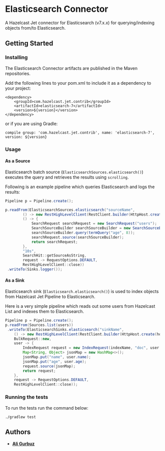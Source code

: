 # Elasticsearch Connector

A Hazelcast Jet connector for Elasticsearch (v7.x.x) for querying/indexing objects
from/to Elasticsearch.

## Getting Started

### Installing

The Elasticsearch Connector artifacts are published in the Maven repositories.

Add the following lines to your pom.xml to include it as a dependency to your project:

```
<dependency>
    <groupId>com.hazelcast.jet.contrib</groupId>
    <artifactId>elasticsearch-7</artifactId>
    <version>${version}</version>
</dependency>
```

or if you are using Gradle: 
```
compile group: 'com.hazelcast.jet.contrib', name: 'elasticsearch-7', version: ${version}
```

### Usage

#### As a Source

Elasticsearch batch source (`ElasticsearchSources.elasticsearch()`) executes
the query and retrieves the results using `scrolling`.

Following is an example pipeline which queries Elasticsearch and logs the
results:

```java
Pipeline p = Pipeline.create();

p.readFrom(ElasticsearchSources.elasticsearch("sourceName",
        () -> new RestHighLevelClient(RestClient.builder(HttpHost.create(hostAddress))),
        () -> {
            SearchRequest searchRequest = new SearchRequest("users");
            SearchSourceBuilder searchSourceBuilder = new SearchSourceBuilder();
            searchSourceBuilder.query(termQuery("age", 8));
            searchRequest.source(searchSourceBuilder);
            return searchRequest;
        },
        "10s",
        SearchHit::getSourceAsString,
        request -> RequestOptions.DEFAULT,
        RestHighLevelClient::close))
 .writeTo(Sinks.logger());
``` 

#### As a Sink

Elasticsearch sink (`Elasticsearch.elasticsearch()`) is used to index objects from
Hazelcast Jet Pipeline to Elasticsearch.

Here is a very simple pipeline which reads out some users from Hazelcast
List and indexes them to Elasticsearch.

```java
Pipeline p = Pipeline.create();
p.readFrom(Sources.list(users))
 .writeTo(ElasticsearchSinks.elasticsearch("sinkName",
    () -> new RestHighLevelClient(RestClient.builder(HttpHost.create(hostAddress))),
    BulkRequest::new,
    user -> {
        IndexRequest request = new IndexRequest(indexName, "doc", user.id);
        Map<String, Object> jsonMap = new HashMap<>();
        jsonMap.put("name", user.name);
        jsonMap.put("age", user.age);
        request.source(jsonMap);
        return request;
    },
    request -> RequestOptions.DEFAULT,
    RestHighLevelClient::close));
```

### Running the tests

To run the tests run the command below: 

```
./gradlew test
```

## Authors

* **[Ali Gurbuz](https://github.com/gurbuzali)**
